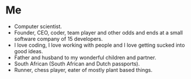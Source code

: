 # Me

- Computer scientist.
- Founder, CEO, coder, team player and other odds and ends at a small software company of 15 developers.
- I love coding, I love working with people and I love getting sucked into good ideas.
- Father and husband to my wonderful children and partner.
- South African (South African and Dutch passports).
- Runner, chess player, eater of mostly plant based things.
